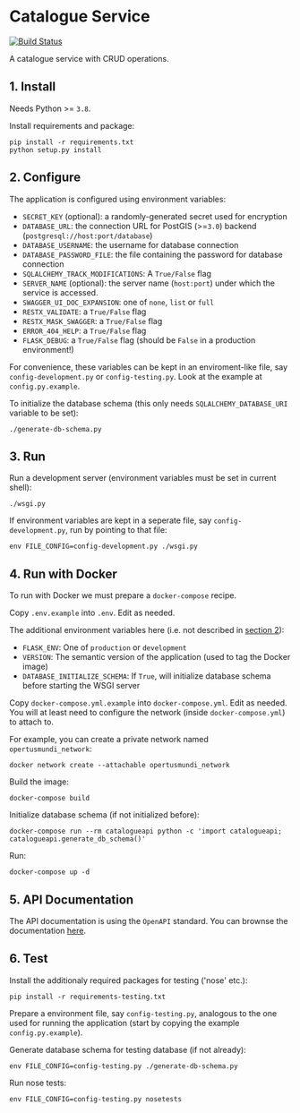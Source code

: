 # Catalogue Service

[![Build Status](https://ci.dev-1.opertusmundi.eu:9443/api/badges/OpertusMundi/catalogue-service/status.svg?ref=refs/heads/master)](https://ci.dev-1.opertusmundi.eu:9443/OpertusMundi/catalogue-service)

A catalogue service with CRUD operations.

## 1. Install

Needs Python >= `3.8`.

Install requirements and package:

    pip install -r requirements.txt
    python setup.py install

## 2. Configure

The application is configured using environment variables:
  
 * `SECRET_KEY` (optional): a randomly-generated secret used for encryption
 * `DATABASE_URL`: the connection URL for PostGIS (>=`3.0`) backend (`postgresql://host:port/database`)
 * `DATABASE_USERNAME`: the username for database connection
 * `DATABASE_PASSWORD_FILE`: the file containing the password for database connection
 * `SQLALCHEMY_TRACK_MODIFICATIONS`: A `True/False` flag
 * `SERVER_NAME` (optional): the server name (`host:port`) under which the service is accessed.
 * `SWAGGER_UI_DOC_EXPANSION`: one of `none`, `list` or `full`
 * `RESTX_VALIDATE`: a `True/False` flag
 * `RESTX_MASK_SWAGGER`: a `True/False` flag
 * `ERROR_404_HELP`: a `True/False` flag
 * `FLASK_DEBUG`: a `True/False` flag (should be `False` in a production environment!)

For convenience, these variables can be kept in an enviroment-like file, say `config-development.py` or `config-testing.py`. 
Look at the example at `config.py.example`.  

To initialize the database schema (this only needs `SQLALCHEMY_DATABASE_URI` variable to be set):

    ./generate-db-schema.py    

## 3. Run

Run a development server (environment variables must be set in current shell):

    ./wsgi.py

If environment variables are kept in a seperate file, say `config-development.py`, run by pointing to that file:

    env FILE_CONFIG=config-development.py ./wsgi.py

## 4. Run with Docker

To run with Docker we must prepare a `docker-compose` recipe.

Copy `.env.example` into `.env`. Edit as needed.

The additional environment variables here (i.e. not described in [section 2](#2-configure)):

  * `FLASK_ENV`: One of `production` or `development`
  * `VERSION`: The semantic version of the application (used to tag the Docker image)
  * `DATABASE_INITIALIZE_SCHEMA`: If `True`, will initialize database schema before starting the WSGI server

Copy `docker-compose.yml.example` into `docker-compose.yml`. Edit as needed. You will at least need to configure the network (inside `docker-compose.yml`) to attach to. 

For example, you can create a private network named `opertusmundi_network`:

    docker network create --attachable opertusmundi_network

Build the image:

    docker-compose build

Initialize database schema (if not initialized before):

    docker-compose run --rm catalogueapi python -c 'import catalogueapi; catalogueapi.generate_db_schema()'

Run:

    docker-compose up -d

## 5. API Documentation

The API documentation is using the `OpenAPI` standard.
You can brownse the documentation [here](https://opertusmundi.github.io/catalogue-service/).

## 6. Test

Install the additionaly required packages for testing ('nose' etc.):

    pip install -r requirements-testing.txt

Prepare a environment file, say `config-testing.py`, analogous to the one used for running the application (start by copying the example `config.py.example`).

Generate database schema for testing database (if not already):

    env FILE_CONFIG=config-testing.py ./generate-db-schema.py

Run nose tests:

    env FILE_CONFIG=config-testing.py nosetests 


